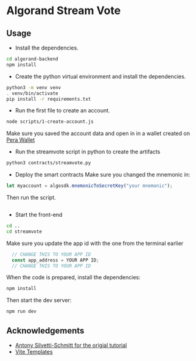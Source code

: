 
# Algorand Stream Vote 




## Usage

- Install the dependencies.
```bash
cd algorand-backend
npm install
```

- Create the python virtual environment and install the dependencies.
```bash
python3 -m venv venv
. venv/bin/activate
pip install -r requirements.txt
```

- Run the first file to create an account.
```bash
node scripts/1-create-account.js
```
Make sure you saved the account data and open in in a wallet created on [Pera Wallet](https://web.perawallet.app/)

- Run the streamvote script in python to create the artifacts

```bash
python3 contracts/streamvote.py
```

- Deploy the smart contracts
Make sure you changed the mnemonic in:
```javascript
let myaccount = algosdk.mnemonicToSecretKey("your mnemonic");
```
Then run the script.
```bash

```

- Start the front-end
```bash
cd ..
cd streamvote
```

Make sure you update the app id with the one from the terminal earlier
```javascript
  // CHANGE THIS TO YOUR APP ID
  const app_address = YOUR APP ID;
  // CHANGE THIS TO YOUR APP ID
``` 
When the code is prepared, install the dependencies:
```bash
npm install
```

Then start the dev server:
```bash
npm run dev
```






## Acknowledgements

 - [Antony Silvetti-Schmitt for the origial tutorial](https://github.com/Antony-SS?tab=repositories)
 - [Vite Templates](https://vitejs.dev/)

